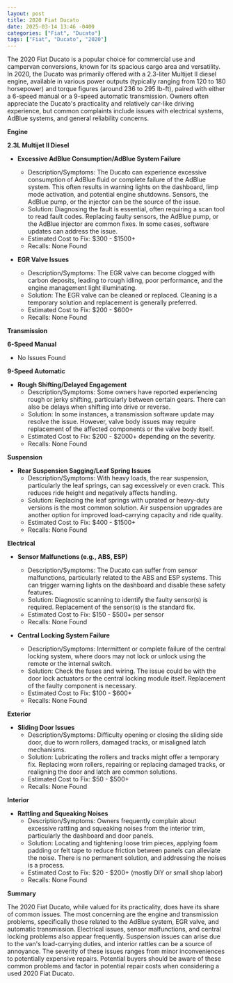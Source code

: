 ```yaml
---
layout: post
title: 2020 Fiat Ducato
date: 2025-03-14 13:46 -0400
categories: ["Fiat", "Ducato"]
tags: ["Fiat", "Ducato", "2020"]
---
```

The 2020 Fiat Ducato is a popular choice for commercial use and campervan conversions, known for its spacious cargo area and versatility. In 2020, the Ducato was primarily offered with a 2.3-liter Multijet II diesel engine, available in various power outputs (typically ranging from 120 to 180 horsepower) and torque figures (around 236 to 295 lb-ft), paired with either a 6-speed manual or a 9-speed automatic transmission. Owners often appreciate the Ducato's practicality and relatively car-like driving experience, but common complaints include issues with electrical systems, AdBlue systems, and general reliability concerns.

**Engine**

**2.3L Multijet II Diesel**

* **Excessive AdBlue Consumption/AdBlue System Failure**
    * Description/Symptoms: The Ducato can experience excessive consumption of AdBlue fluid or complete failure of the AdBlue system. This often results in warning lights on the dashboard, limp mode activation, and potential engine shutdowns. Sensors, the AdBlue pump, or the injector can be the source of the issue.
    * Solution: Diagnosing the fault is essential, often requiring a scan tool to read fault codes. Replacing faulty sensors, the AdBlue pump, or the AdBlue injector are common fixes. In some cases, software updates can address the issue.
    * Estimated Cost to Fix: $300 - $1500+
    * Recalls: None Found

* **EGR Valve Issues**
    * Description/Symptoms: The EGR valve can become clogged with carbon deposits, leading to rough idling, poor performance, and the engine management light illuminating.
    * Solution: The EGR valve can be cleaned or replaced. Cleaning is a temporary solution and replacement is generally preferred.
    * Estimated Cost to Fix: $200 - $600+
    * Recalls: None Found

**Transmission**

**6-Speed Manual**

* No Issues Found

**9-Speed Automatic**

* **Rough Shifting/Delayed Engagement**
    * Description/Symptoms: Some owners have reported experiencing rough or jerky shifting, particularly between certain gears. There can also be delays when shifting into drive or reverse.
    * Solution: In some instances, a transmission software update may resolve the issue. However, valve body issues may require replacement of the affected components or the valve body itself.
    * Estimated Cost to Fix: $200 - $2000+ depending on the severity.
    * Recalls: None Found

**Suspension**

* **Rear Suspension Sagging/Leaf Spring Issues**
    * Description/Symptoms: With heavy loads, the rear suspension, particularly the leaf springs, can sag excessively or even crack. This reduces ride height and negatively affects handling.
    * Solution: Replacing the leaf springs with uprated or heavy-duty versions is the most common solution. Air suspension upgrades are another option for improved load-carrying capacity and ride quality.
    * Estimated Cost to Fix: $400 - $1500+
    * Recalls: None Found

**Electrical**

* **Sensor Malfunctions (e.g., ABS, ESP)**
    * Description/Symptoms: The Ducato can suffer from sensor malfunctions, particularly related to the ABS and ESP systems. This can trigger warning lights on the dashboard and disable these safety features.
    * Solution: Diagnostic scanning to identify the faulty sensor(s) is required. Replacement of the sensor(s) is the standard fix.
    * Estimated Cost to Fix: $150 - $500+ per sensor
    * Recalls: None Found

* **Central Locking System Failure**
    * Description/Symptoms: Intermittent or complete failure of the central locking system, where doors may not lock or unlock using the remote or the internal switch.
    * Solution: Check the fuses and wiring. The issue could be with the door lock actuators or the central locking module itself. Replacement of the faulty component is necessary.
    * Estimated Cost to Fix: $100 - $600+
    * Recalls: None Found

**Exterior**

* **Sliding Door Issues**
    * Description/Symptoms: Difficulty opening or closing the sliding side door, due to worn rollers, damaged tracks, or misaligned latch mechanisms.
    * Solution: Lubricating the rollers and tracks might offer a temporary fix. Replacing worn rollers, repairing or replacing damaged tracks, or realigning the door and latch are common solutions.
    * Estimated Cost to Fix: $50 - $500+
    * Recalls: None Found

**Interior**

* **Rattling and Squeaking Noises**
    * Description/Symptoms: Owners frequently complain about excessive rattling and squeaking noises from the interior trim, particularly the dashboard and door panels.
    * Solution: Locating and tightening loose trim pieces, applying foam padding or felt tape to reduce friction between panels can alleviate the noise. There is no permanent solution, and addressing the noises is a process.
    * Estimated Cost to Fix: $20 - $200+ (mostly DIY or small shop labor)
    * Recalls: None Found

**Summary**

The 2020 Fiat Ducato, while valued for its practicality, does have its share of common issues. The most concerning are the engine and transmission problems, specifically those related to the AdBlue system, EGR valve, and automatic transmission. Electrical issues, sensor malfunctions, and central locking problems also appear frequently. Suspension issues can arise due to the van's load-carrying duties, and interior rattles can be a source of annoyance. The severity of these issues ranges from minor inconveniences to potentially expensive repairs. Potential buyers should be aware of these common problems and factor in potential repair costs when considering a used 2020 Fiat Ducato.

